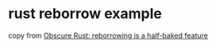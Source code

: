 # rust reborrow example

copy from [Obscure Rust: reborrowing is a half-baked feature](https://haibane-tenshi.github.io/rust-reborrowing/)
